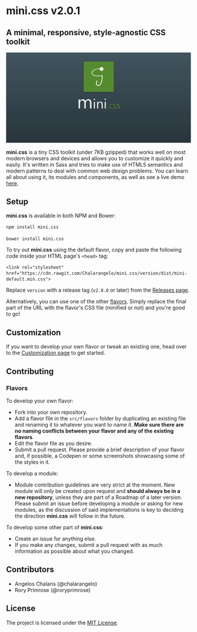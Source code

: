 # mini.css v2.0.1
## A minimal, responsive, style-agnostic CSS toolkit

![Logo](/docs/page_thumb.PNG)

**mini.css** is a tiny CSS toolkit (under 7KB gzipped) that works well on most modern browsers and devices and allows you to customize it quickly and easily. It's written in Sass and tries to make use of HTML5 semantics and modern patterns to deal with common web design problems. You can learn all about using it, its modules and components, as well as see a live demo [here](https://chalarangelo.github.io/mini.css/).

## Setup

**mini.css** is available in both NPM and Bower:

    npm install mini.css

    bower install mini.css


To try out **mini.css** using the default flavor, copy and paste the following code inside your HTML page's `<head>` tag:

	<link rel="stylesheet" href="https://cdn.rawgit.com/Chalarangelo/mini.css/version/dist/mini-default.min.css">

Replace `version` with a release tag (`v2.0.0` or later) from the [Releases page](https://github.com/Chalarangelo/mini.css/releases).

Alternatively, you can use one of the other [flavors](https://chalarangelo.github.io/mini.css/flavors.html). Simply replace the final part of the URL with the flavor's CSS file (minified or not) and you're good to go!

## Customization

If you want to develop your own flavor or tweak an existing one, head over to the [Customization page](https://chalarangelo.github.io/mini.css/customization.html) to get started. 

## Contributing

### Flavors

To develop your own flavor:

- Fork into your own repository.
- Add a flavor file in the `src/flavors` folder by duplicating an existing file and renaming it to whatever you want to name it. **Make sure there are no naming conflicts between your flavor and any of the existing flavors**. 
- Edit the flavor file as you desire.
- Submit a pull request. Please provide a brief description of your flavor and, if possible, a Codepen or some screenshots showcasing some of the styles in it.

To develop a module:

- Module contribution guidelines are very strict at the moment. New module will only be created upon request and **should always be in a new repository**, unless they are part of a Roadmap of a later version. Please submit an issue before developing a module or asking for new modules, as the discussion of said implementations is key to deciding the direction **mini.css** will follow in the future.

To develop some other part of **mini.css**:

- Create an issue for anything else.
- If you make any changes, submit a pull request with as much information as possible about what you changed.

## Contributors

- Angelos Chalaris (@chalarangelo)
- Rory Primrose (@roryprimrose)

## License

The project is licensed under the [MIT License](https://github.com/Chalarangelo/mini.css/blob/master/LICENSE).